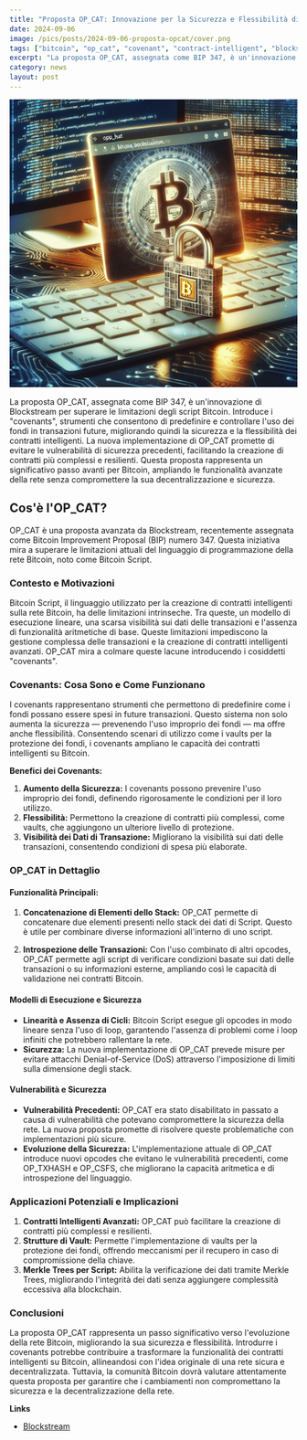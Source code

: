 ```yaml
---
title: "Proposta OP_CAT: Innovazione per la Sicurezza e Flessibilità di Bitcoin"
date: 2024-09-06
image: /pics/posts/2024-09-06-proposta-opcat/cover.png
tags: ["bitcoin", "op_cat", "covenant", "contract-intelligent", "blockstream"]
excerpt: "La proposta OP_CAT, assegnata come BIP 347, è un'innovazione di Blockstream per superare le limitazioni degli script Bitcoin. Introduce i "covenants", strumenti che consentono di predefinire e contr..."
category: news
layout: post
---
```


![cover](/pics/posts/2024-09-06-proposta-opcat/cover.png)

La proposta OP_CAT, assegnata come BIP 347, è un'innovazione di Blockstream per superare le limitazioni degli script Bitcoin. Introduce i "covenants", strumenti che consentono di predefinire e controllare l'uso dei fondi in transazioni future, migliorando quindi la sicurezza e la flessibilità dei contratti intelligenti. La nuova implementazione di OP_CAT promette di evitare le vulnerabilità di sicurezza precedenti, facilitando la creazione di contratti più complessi e resilienti. Questa proposta rappresenta un significativo passo avanti per Bitcoin, ampliando le funzionalità avanzate della rete senza compromettere la sua decentralizzazione e sicurezza.

Cos'è l'OP_CAT?
--------

OP_CAT è una proposta avanzata da Blockstream, recentemente assegnata come Bitcoin Improvement Proposal (BIP) numero 347. Questa iniziativa mira a superare le limitazioni attuali del linguaggio di programmazione della rete Bitcoin, noto come Bitcoin Script.

### **Contesto e Motivazioni**

Bitcoin Script, il linguaggio utilizzato per la creazione di contratti intelligenti sulla rete Bitcoin, ha delle limitazioni intrinseche. Tra queste, un modello di esecuzione lineare, una scarsa visibilità sui dati delle transazioni e l'assenza di funzionalità aritmetiche di base. Queste limitazioni impediscono la gestione complessa delle transazioni e la creazione di contratti intelligenti avanzati. OP_CAT mira a colmare queste lacune introducendo i cosiddetti "covenants".

### **Covenants: Cosa Sono e Come Funzionano**

I covenants rappresentano strumenti che permettono di predefinire come i fondi possano essere spesi in future transazioni. Questo sistema non solo aumenta la sicurezza — prevenendo l'uso improprio dei fondi — ma offre anche flessibilità. Consentendo scenari di utilizzo come i vaults per la protezione dei fondi, i covenants ampliano le capacità dei contratti intelligenti su Bitcoin. 

**Benefici dei Covenants:**

1. **Aumento della Sicurezza:** I covenants possono prevenire l'uso improprio dei fondi, definendo rigorosamente le condizioni per il loro utilizzo.
2. **Flessibilità:** Permettono la creazione di contratti più complessi, come vaults, che aggiungono un ulteriore livello di protezione.
3. **Visibilità dei Dati di Transazione:** Migliorano la visibilità sui dati delle transazioni, consentendo condizioni di spesa più elaborate.

### **OP_CAT in Dettaglio**

#### **Funzionalità Principali:**

1. **Concatenazione di Elementi dello Stack:** OP_CAT permette di concatenare due elementi presenti nello stack dei dati di Script. Questo è utile per combinare diverse informazioni all'interno di uno script.
   
2. **Introspezione delle Transazioni:** Con l'uso combinato di altri opcodes, OP_CAT permette agli script di verificare condizioni basate sui dati delle transazioni o su informazioni esterne, ampliando così le capacità di validazione nei contratti Bitcoin.

#### **Modelli di Esecuzione e Sicurezza**

- **Linearità e Assenza di Cicli:** Bitcoin Script esegue gli opcodes in modo lineare senza l'uso di loop, garantendo l'assenza di problemi come i loop infiniti che potrebbero rallentare la rete.
- **Sicurezza:** La nuova implementazione di OP_CAT prevede misure per evitare attacchi Denial-of-Service (DoS) attraverso l'imposizione di limiti sulla dimensione degli stack.
  
#### **Vulnerabilità e Sicurezza**

- **Vulnerabilità Precedenti:** OP_CAT era stato disabilitato in passato a causa di vulnerabilità che potevano compromettere la sicurezza della rete. La nuova proposta promette di risolvere queste problematiche con implementazioni più sicure.
- **Evoluzione della Sicurezza:** L'implementazione attuale di OP_CAT introduce nuovi opcodes che evitano le vulnerabilità precedenti, come OP_TXHASH e OP_CSFS, che migliorano la capacità aritmetica e di introspezione del linguaggio.

### **Applicazioni Potenziali e Implicazioni**

1. **Contratti Intelligenti Avanzati:** OP_CAT può facilitare la creazione di contratti più complessi e resilienti.
2. **Strutture di Vault:** Permette l'implementazione di vaults per la protezione dei fondi, offrendo meccanismi per il recupero in caso di compromissione della chiave.
3. **Merkle Trees per Script:** Abilita la verificazione dei dati tramite Merkle Trees, migliorando l'integrità dei dati senza aggiungere complessità eccessiva alla blockchain.

### **Conclusioni**

La proposta OP_CAT rappresenta un passo significativo verso l'evoluzione della rete Bitcoin, migliorando la sua sicurezza e flessibilità. Introdurre i covenants potrebbe contribuire a trasformare la funzionalità dei contratti intelligenti su Bitcoin, allineandosi con l'idea originale di una rete sicura e decentralizzata. Tuttavia, la comunità Bitcoin dovrà valutare attentamente questa proposta per garantire che i cambiamenti non compromettano la sicurezza e la decentralizzazione della rete.






**Links**


- [Blockstream](https://blog.blockstream.com/op_cat-the-purr-fect-solution-for-covenants/)